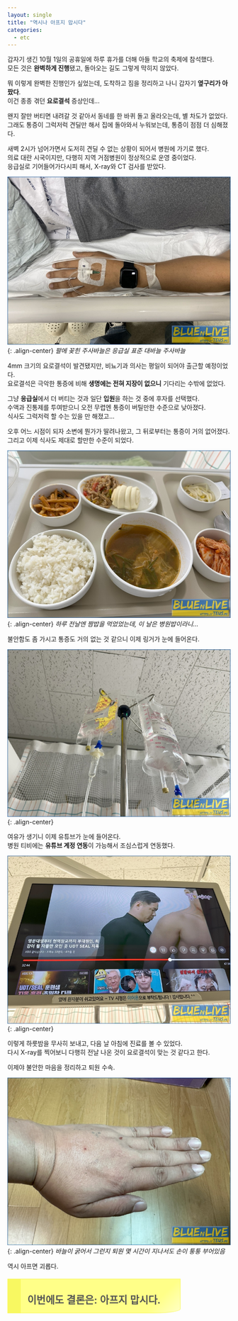 ```yaml
---
layout: single
title: "역시나 아프지 맙시다"
categories:
  - etc
---
```


갑자기 생긴 10월 1일의 공휴일에 하루 휴가를 더해 아들 학교의 축제에 참석했다.  
모든 것은 **완벽하게 진행**됐고, 돌아오는 길도 그렇게 막히지 않았다.

뭐 이렇게 완벽한 진행인가 싶었는데, 도착하고 짐을 정리하고 나니 갑자기 **옆구리가 아팠다**.  
이건 종종 겪던 **요로결석** 증상인데...

왠지 잘만 버티면 내려갈 것 같아서 동네를 한 바퀴 돌고 올라오는데, 별 차도가 없었다.  
그래도 통증이 그럭저럭 견딜만 해서 집에 돌아와서 누워보는데, 통증이 점점 더 심해졌다.

새벽 2시가 넘어가면서 도저히 견딜 수 없는 상황이 되어서 병원에 가기로 했다.  
의료 대란 시국이지만, 다행히 지역 거점병원이 정상적으로 운영 중이었다.  
응급실로 기어들어가다시피 해서, X-ray와 CT 검사를 받았다.

![image](</images/2024-10-04/20241002_174932150_iOSs64.jpg>){: .align-center}
*팔에 꽂힌 주사바늘은 응급실 표준 대바늘 주사바늘*

4mm 크기의 요로결석이 발견됐지만, 비뇨기과 의사는 평일이 되어야 출근할 예정이었다.  
요로결석은 극악한 통증에 비해 **생명에는 전혀 지장이 없으니** 기다리는 수밖에 없었다.

그냥 **응급실**에서 더 버티는 것과 일단 **입원**을 하는 것 중에 후자를 선택했다.  
수액과 진통제를 투여받으니 오전 무렵엔 통증이 버틸만한 수준으로 낮아졌다.  
식사도 그럭저럭 할 수는 있을 만 해졌고...

오후 어느 시점이 되자 소변에 뭔가가 딸려나왔고, 그 뒤로부터는 통증이 거의 없어졌다.  
그리고 이제 식사도 제대로 할만한 수준이 되었다.

![image](</images/2024-10-04/20241003_081830196_iOSs64.jpg>){: .align-center}
*하루 전날엔 짬밥을 먹었었는데, 이 날은 병원밥이라니...*

불안함도 좀 가시고 통증도 거의 없는 것 같으니 이제 링거가 눈에 들어온다.

![image](</images/2024-10-04/20241003_091545260_iOSs64.jpg>){: .align-center}

여유가 생기니 이제 유튜브가 눈에 들어온다.  
병원 티비에는 **유튜브 계정 연동**이 가능해서 조심스럽게 연동했다.

![image](</images/2024-10-04/20241003_114308695_iOSs64.jpg>){: .align-center}

이렇게 하룻밤을 무사히 보내고, 다음 날 아침에 진료를 볼 수 있었다.  
다시 X-ray를 찍어보니 다행히 전날 나온 것이 요로결석이 맞는 것 같다고 한다.

이제야 불안한 마음을 정리하고 퇴원 수속.

![image](</images/2024-10-04/20241004_052623152_iOSs64.jpg>){: .align-center}
*바늘이 굵어서 그런지 퇴원 몇 시간이 지나서도 손이 퉁퉁 부어있음*

역시 아프면 괴롭다.  

<div style="position: relative; display: inline-block; padding: 15px 45px 15px 15px; margin: 5px 0; border: 1px solid #f8f861; border-left: 30px solid #f8f861; border-bottom-right-radius: 60px 10px; word-break: break-all; background: #ffff88; background: -moz-linear-gradient(-45deg, #ffff88 81%, #ffff88 82%, #ffff88 82%, #ffffc6 100%); background: -webkit-gradient(linear, left top, right bottom, color-stop(81%, #ffff88), color-stop(82%, #ffff88), color-stop(82%, #ffff88), color-stop(100%, #ffffc6)); background: -webkit-linear-gradient(-45deg, #ffff88 81%, #ffff88 82%, #ffff88 82%, #ffffc6 100%); background: -o-linear-gradient(-45deg, #ffff88 81%, #ffff88 82%, #ffff88 82%, #ffffc6 100%); background: -ms-linear-gradient(-45deg, #ffff88 81%, #ffff88 82%, #ffff88 82%, #ffffc6 100%); background: linear-gradient(135deg, #ffff88 81%, #ffff88 82%, #ffff88 82%, #ffffc6 100%); filter: progid:DXImageTransform.Microsoft.gradient(startColorstr='#ffff88', endColorstr='#ffffc6', GradientType=1); margin-bottom: 1.2em;"><p style="margin-bottom: 0;"><span style="font-family: 'NanumPen', 'Noto Sans Kr', sans-serif; font-size: 1.6em; color: #555;"><b>
이번에도 결론은: 아프지 맙시다.
</b></span></p></div>
